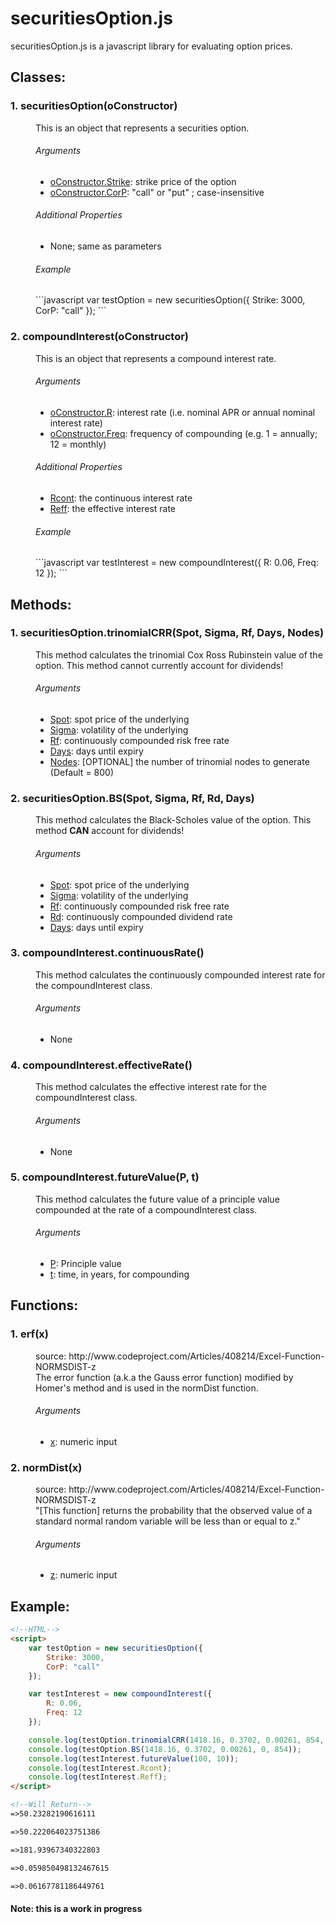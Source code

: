 # securitiesOption.js


securitiesOption.js is a javascript library for evaluating option prices.


## Classes:

<dl>
  <dt><h3>1. securitiesOption(oConstructor)</h3>
  <dd>This is an object that represents a securities option.
  <dd><h6>Arguments</h6>
  <ul>
    <li><u>oConstructor.Strike</u>: strike price of  the option</li>
    <li><u>oConstructor.CorP</u>: "call" or "put" ; case-insensitive</li>
  </ul>
  <dd><h6>Additional Properties</h6> 
  <ul>
    <li>None; same as parameters</li>
  </ul>
  <dd><h6>Example</h6>
  <dd>
```javascript
var testOption = new securitiesOption({
    Strike: 3000,
    CorP: "call"
});
```

  <dt><h3>2. compoundInterest(oConstructor)</h3>
  <dd>This is an object that represents a compound interest rate.
  <dd><h6>Arguments</h6>
  <ul>
    <li><u>oConstructor.R</u>: interest rate (i.e. nominal APR or annual nominal interest rate)</li>
    <li><u>oConstructor.Freq</u>: frequency of compounding (e.g. 1 = annually; 12 = monthly)</li>
  </ul>
  <dd><h6>Additional Properties</h6>
  <ul>
    <li><u>Rcont</u>: the continuous interest rate</li>
    <li><u>Reff</u>: the effective interest rate</li>
  </ul>
  <dd><h6>Example</h6>
  <dd>
```javascript
var testInterest = new compoundInterest({
	R: 0.06,
	Freq: 12
});
```
</dl>

## Methods:
<dl>
  <dt><h3>1. securitiesOption.trinomialCRR(Spot, Sigma, Rf, Days, Nodes)</h3>
  <dd>This method calculates the trinomial Cox Ross Rubinstein value of the option. This method cannot currently account for dividends!
  <dd><h6>Arguments</h6>
  <ul>
    <li><u>Spot</u>: spot price of the underlying</li>
	<li><u>Sigma</u>: volatility of the underlying</li>
    <li><u>Rf</u>: continuously compounded risk free rate</li>
    <li><u>Days</u>: days until expiry</li>
    <li><u>Nodes</u>: [OPTIONAL] the number of trinomial nodes to generate (Default = 800)</li>
  </ul>
  <dt><h3>2. securitiesOption.BS(Spot, Sigma, Rf, Rd, Days)</h3>
  <dd>This method calculates the Black-Scholes value of the option. This method <b>CAN</b> account for dividends!
  <dd><h6>Arguments</h6>
  <ul>
    <li><u>Spot</u>: spot price of the underlying</li>
	<li><u>Sigma</u>: volatility of the underlying</li>
    <li><u>Rf</u>: continuously compounded risk free rate</li>
    <li><u>Rd</u>: continuously compounded dividend rate</li>
    <li><u>Days</u>: days until expiry</li>
  </ul>
  <dt><h3>3. compoundInterest.continuousRate()</h3>
  <dd>This method calculates the continuously compounded interest rate for the compoundInterest class.
  <dd><h6>Arguments</h6>
  <ul>
    <li>None</li>
  </ul>
  <dt><h3>4. compoundInterest.effectiveRate()</h3>
  <dd>This method calculates the effective interest rate for the compoundInterest class.
  <dd><h6>Arguments</h6>
  <ul>
    <li>None</li>
  </ul>
  <dt><h3>5. compoundInterest.futureValue(P, t)</h3>
  <dd>This method calculates the future value of a principle value compounded at the rate of a compoundInterest class.
  <dd><h6>Arguments</h6>
  <ul>
    <li><u>P</u>: Principle value</li>
    <li><u>t</u>: time, in years, for compounding
  </ul>
</dl>

## Functions:
<dl>
  <dt><h3>1. erf(x)</h3>
  <dd>source: http://www.codeproject.com/Articles/408214/Excel-Function-NORMSDIST-z
  <dd>The error function (a.k.a the Gauss error function) modified by Homer's method and is used in the normDist function.
  <dd><h6>Arguments</h6>
  <ul>
    <li><u>x</u>: numeric input</li>
  </ul>
  <dt><h3>2. normDist(x)</h3>
  <dd>source: http://www.codeproject.com/Articles/408214/Excel-Function-NORMSDIST-z
  <dd>"[This function] returns the probability that the observed value of a standard normal random variable will be less than or equal to z."
  <dd><h6>Arguments</h6>
  <ul>
    <li><u>z</u>: numeric input</li>
  </ul>
</dl>

## Example:
	
```html
<!--HTML-->
<script>
	var testOption = new securitiesOption({
	    Strike: 3000,
	    CorP: "call"
	});

	var testInterest = new compoundInterest({
		R: 0.06,
		Freq: 12
	});

	console.log(testOption.trinomialCRR(1418.16, 0.3702, 0.00261, 854, 800));
	console.log(testOption.BS(1418.16, 0.3702, 0.00261, 0, 854));
	console.log(testInterest.futureValue(100, 10));
	console.log(testInterest.Rcont);
	console.log(testInterest.Reff);
</script>

<!--Will Return-->
=>50.23282190616111

=>50.222064023751386

=>181.93967340322803

=>0.059850498132467615

=>0.06167781186449761
```

#### Note: this is a work in progress